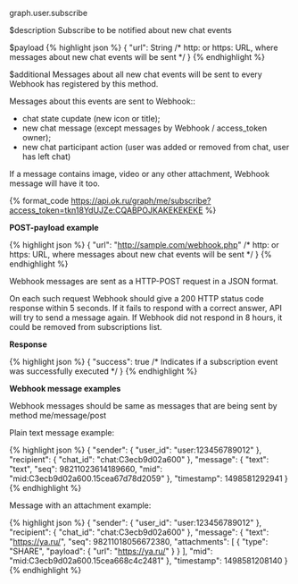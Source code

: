 graph.user.subscribe

$description
Subscribe to be notified about new chat events

$payload
{% highlight json %}
{
  "url": String  /* http: or https: URL, where messages about new chat events will be sent */
}
{% endhighlight %}

$additional
Messages about all new chat events will be sent to every Webhook has registered by this method.

Messages about this events are sent to Webhook::
* chat state cupdate (new icon or title);
* new chat message (except messages by Webhook / access_token owner);
* new chat participant action (user was added or removed from chat, user has left chat)

If a message contains image, video or any other attachment, Webhook message will have it too.

{% format_code https://api.ok.ru/graph/me/subscribe?access_token=tkn18YdUJZe:CQABPOJKAKEKEKEKE %}

**POST-payload example**

{% highlight json %}
{
  "url": "http://sample.com/webhook.php"        /* http: or https: URL, where messages about new chat events will be sent */
}
{% endhighlight %}

Webhook messages are sent as a HTTP-POST request in a JSON format.

On each such request Webhook should give a 200 HTTP status code response within 5 seconds.
If it fails to respond with a correct answer, API will try to send a message again.
If Webhook did not respond in 8 hours, it could be removed from subscriptions list.

**Response**

{% highlight json %}
{
  "success": true       /* Indicates if a subscription event was successfully executed */
}
{% endhighlight %}

**Webhook message examples**

Webhook messages should be same as messages that are being sent by method me/message/post

Plain text message example:

{% highlight json %}
{
  "sender": {
    "user_id": "user:123456789012"
  },
  "recipient": {
    "chat_id": "chat:C3ecb9d02a600"
  },
  "message": {
    "text": "text",
    "seq": 98211023614189660,
    "mid": "mid:C3ecb9d02a600.15cea67d78d2059"
  },
  "timestamp": 1498581292941
}
{% endhighlight %}

Message with an attachment example:

{% highlight json %}
{
  "sender": {
    "user_id": "user:123456789012"
  },
  "recipient": {
    "chat_id": "chat:C3ecb9d02a600"
  },
  "message": {
    "text": "https://ya.ru/",
    "seq": 98211018056672380,
    "attachments": [
      {
        "type": "SHARE",
        "payload": {
          "url": "https://ya.ru/"
        }
      }
    ],
    "mid": "mid:C3ecb9d02a600.15cea668c4c2481"
  },
  "timestamp": 1498581208140
}
{% endhighlight %}